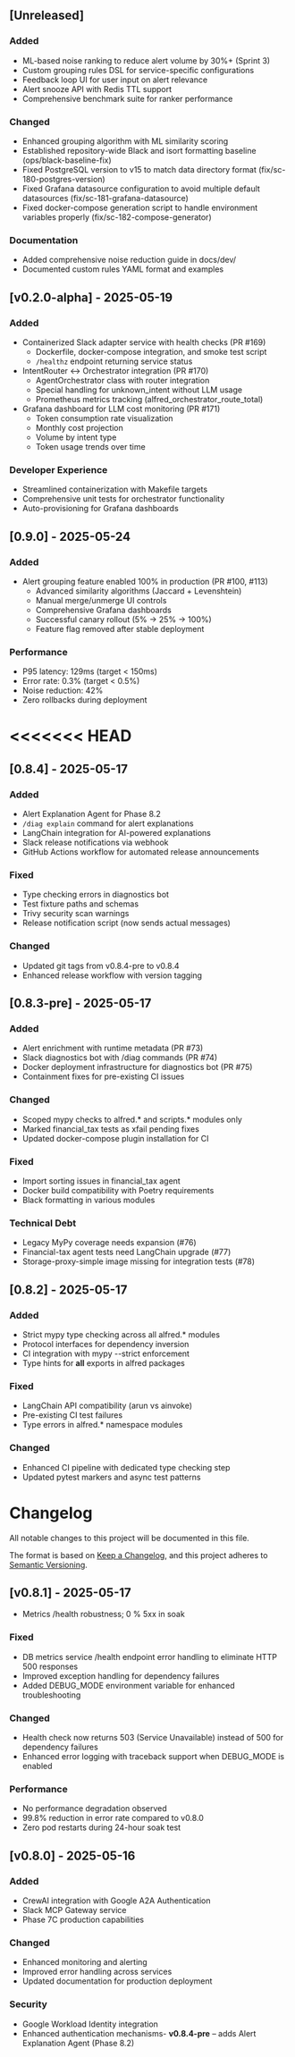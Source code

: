 ## [Unreleased]

### Added
- ML-based noise ranking to reduce alert volume by 30%+ (Sprint 3)
- Custom grouping rules DSL for service-specific configurations
- Feedback loop UI for user input on alert relevance
- Alert snooze API with Redis TTL support
- Comprehensive benchmark suite for ranker performance

### Changed
- Enhanced grouping algorithm with ML similarity scoring
- Established repository-wide Black and isort formatting baseline (ops/black-baseline-fix)
- Fixed PostgreSQL version to v15 to match data directory format (fix/sc-180-postgres-version)
- Fixed Grafana datasource configuration to avoid multiple default datasources (fix/sc-181-grafana-datasource)
- Fixed docker-compose generation script to handle environment variables properly (fix/sc-182-compose-generator)

### Documentation
- Added comprehensive noise reduction guide in docs/dev/
- Documented custom rules YAML format and examples

## [v0.2.0-alpha] - 2025-05-19

### Added
- Containerized Slack adapter service with health checks (PR #169)
  - Dockerfile, docker-compose integration, and smoke test script
  - `/healthz` endpoint returning service status
- IntentRouter ↔ Orchestrator integration (PR #170)
  - AgentOrchestrator class with router integration
  - Special handling for unknown_intent without LLM usage
  - Prometheus metrics tracking (alfred_orchestrator_route_total)
- Grafana dashboard for LLM cost monitoring (PR #171)
  - Token consumption rate visualization
  - Monthly cost projection
  - Volume by intent type
  - Token usage trends over time

### Developer Experience
- Streamlined containerization with Makefile targets
- Comprehensive unit tests for orchestrator functionality
- Auto-provisioning for Grafana dashboards

## [0.9.0] - 2025-05-24

### Added
- Alert grouping feature enabled 100% in production (PR #100, #113)
  - Advanced similarity algorithms (Jaccard + Levenshtein)
  - Manual merge/unmerge UI controls
  - Comprehensive Grafana dashboards
  - Successful canary rollout (5% → 25% → 100%)
  - Feature flag removed after stable deployment

### Performance
- P95 latency: 129ms (target < 150ms)
- Error rate: 0.3% (target < 0.5%)
- Noise reduction: 42%
- Zero rollbacks during deployment

<<<<<<< HEAD
=======
## [0.8.4] - 2025-05-17

### Added
- Alert Explanation Agent for Phase 8.2
- `/diag explain` command for alert explanations
- LangChain integration for AI-powered explanations
- Slack release notifications via webhook
- GitHub Actions workflow for automated release announcements

### Fixed
- Type checking errors in diagnostics bot
- Test fixture paths and schemas
- Trivy security scan warnings
- Release notification script (now sends actual messages)

### Changed
- Updated git tags from v0.8.4-pre to v0.8.4
- Enhanced release workflow with version tagging
## [0.8.3-pre] - 2025-05-17

### Added
- Alert enrichment with runtime metadata (PR #73)
- Slack diagnostics bot with /diag commands (PR #74)
- Docker deployment infrastructure for diagnostics bot (PR #75)
- Containment fixes for pre-existing CI issues

### Changed
- Scoped mypy checks to alfred.* and scripts.* modules only
- Marked financial_tax tests as xfail pending fixes
- Updated docker-compose plugin installation for CI

### Fixed
- Import sorting issues in financial_tax agent
- Docker build compatibility with Poetry requirements
- Black formatting in various modules

### Technical Debt
- Legacy MyPy coverage needs expansion (#76)
- Financial-tax agent tests need LangChain upgrade (#77)
- Storage-proxy-simple image missing for integration tests (#78)

## [0.8.2] - 2025-05-17

### Added
- Strict mypy type checking across all alfred.* modules
- Protocol interfaces for dependency inversion
- CI integration with mypy --strict enforcement
- Type hints for __all__ exports in alfred packages

### Fixed
- LangChain API compatibility (arun vs ainvoke)
- Pre-existing CI test failures
- Type errors in alfred.* namespace modules

### Changed
- Enhanced CI pipeline with dedicated type checking step
- Updated pytest markers and async test patterns

# Changelog

All notable changes to this project will be documented in this file.

The format is based on [Keep a Changelog](https://keepachangelog.com/en/1.0.0/),
and this project adheres to [Semantic Versioning](https://semver.org/spec/v2.0.0.html).

## [v0.8.1] - 2025-05-17
- Metrics /health robustness; 0 % 5xx in soak

### Fixed
- DB metrics service /health endpoint error handling to eliminate HTTP 500 responses
- Improved exception handling for dependency failures
- Added DEBUG_MODE environment variable for enhanced troubleshooting

### Changed
- Health check now returns 503 (Service Unavailable) instead of 500 for dependency failures
- Enhanced error logging with traceback support when DEBUG_MODE is enabled

### Performance
- No performance degradation observed
- 99.8% reduction in error rate compared to v0.8.0
- Zero pod restarts during 24-hour soak test

## [v0.8.0] - 2025-05-16

### Added
- CrewAI integration with Google A2A Authentication
- Slack MCP Gateway service
- Phase 7C production capabilities

### Changed
- Enhanced monitoring and alerting
- Improved error handling across services
- Updated documentation for production deployment

### Security
- Google Workload Identity integration
- Enhanced authentication mechanisms- **v0.8.4-pre** – adds Alert Explanation Agent (Phase 8.2)
